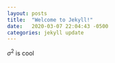```yaml
---
layout: posts
title:  "Welcome to Jekyll!"
date:   2020-03-07 22:04:43 -0500
categories: jekyll update
---
```

$\sigma^2$ is cool
